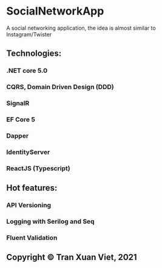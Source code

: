 # SocialNetworkApp
A social networking application, the idea is almost similar to Instagram/Twister

## Technologies:
### .NET core 5.0
### CQRS, Domain Driven Design (DDD)
### SignalR
### EF Core 5
### Dapper
### IdentityServer
### ReactJS (Typescript)

## Hot features:
### API Versioning
### Logging with Serilog and Seq
### Fluent Validation


## Copyright © Tran Xuan Viet, 2021
